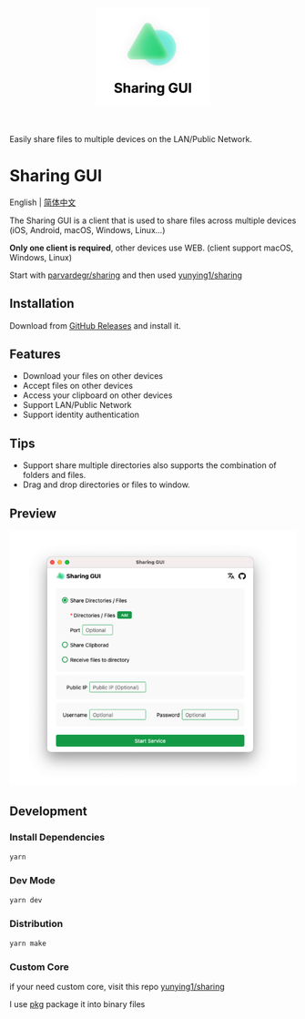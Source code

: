 <p align="center">
<br>
<img src="assets/header.png" width="200" style="max-width: 100%;" />
<br><br><br>
</p>

Easily share files to multiple devices on the LAN/Public Network.

# Sharing GUI

English | [简体中文](./README-CN.md)

The Sharing GUI is a client that is used to share files across multiple devices (iOS, Android, macOS, Windows, Linux...)

**Only one client is required**, other devices use WEB. (client support macOS, Windows, Linux)

Start with [parvardegr/sharing](https://github.com/parvardegr/sharing) and then used [yunying1/sharing](https://github.com/yunying1/sharing)

## Installation

Download from [GitHub Releases](https://github.com/yunying1/sharing-GUI/releases) and install it.

## Features

- Download your files on other devices
- Accept files on other devices
- Access your clipboard on other devices
- Support LAN/Public Network
- Support identity authentication

## Tips

- Support share multiple directories also supports the combination of folders and files.
- Drag and drop directories or files to window.

## Preview

![Preview](assets/app.png)

## Development

### Install Dependencies

```bash
yarn
```

### Dev Mode

```bash
yarn dev
```

### Distribution

```bash
yarn make
```

### Custom Core

if your need custom core, visit this repo [yunying1/sharing](https://github.com/yunying1/sharing)

I use [pkg](https://github.com/vercel/pkg) package it into binary files
